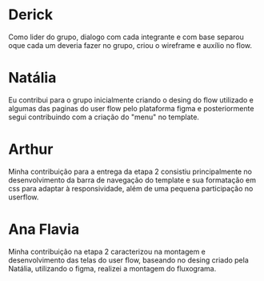 # Derick 
Como lider do grupo, dialogo com cada integrante e com base separou oque cada um deveria fazer no grupo, criou o wireframe e auxílio no flow.


# Natália
Eu contribui para o grupo inicialmente criando o desing do flow utilizado e algumas das paginas do user flow pelo plataforma figma e posteriormente segui contribuindo com a criação do "menu" no template. 


# Arthur
Minha contribuição para a entrega da etapa 2 consistiu principalmente no desenvolvimento da barra de navegação do template e sua formatação em css para adaptar à responsividade, além de uma pequena participação no userflow.

# Ana Flavia
Minha contribuição na etapa 2 caracterizou na montagem e desenvolvimento das telas do user flow, baseando no desing criado pela Natália, utilizando o figma, realizei a montagem do fluxograma.
